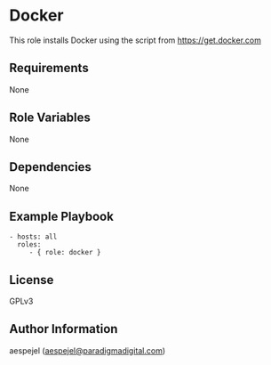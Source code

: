 Docker
=========

This role installs Docker using the script from https://get.docker.com

Requirements
------------

None

Role Variables
--------------

None

Dependencies
------------

None

Example Playbook
----------------

    - hosts: all
      roles:
         - { role: docker }

License
-------

GPLv3

Author Information
------------------

aespejel (aespejel@paradigmadigital.com)
